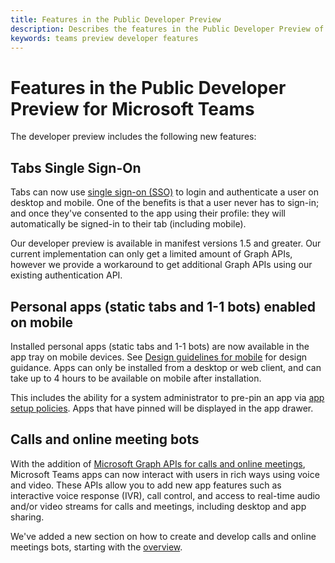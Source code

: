 ```yaml
---
title: Features in the Public Developer Preview
description: Describes the features in the Public Developer Preview of Microsoft Teams
keywords: teams preview developer features
---
```


# Features in the Public Developer Preview for Microsoft Teams

The developer preview includes the following new features:

## Tabs Single Sign-On

Tabs can now use [single sign-on (SSO)](~/tabs/how-to/authentication/auth-aad-sso) to login and authenticate a user on desktop and mobile. One of the benefits is that a user never has to sign-in; and once they've consented to the app using their profile: they will automatically be signed-in to their tab (including mobile).

Our developer preview is available in manifest versions 1.5 and greater. Our current implementation can only get a limited amount of Graph APIs, however we provide a workaround to get additional Graph APIs using our existing authentication API.

## Personal apps (static tabs and 1-1 bots) enabled on mobile

Installed personal apps (static tabs and 1-1 bots) are now available in the app tray on mobile devices. See [Design guidelines for mobile](~/tabs/design/tabs-mobile.md) for design guidance. Apps can only be installed from a desktop or web client, and can take up to 4 hours to be available on mobile after installation.

This includes the ability for a system administrator to pre-pin an app via [app setup policies](/microsoftteams/teams-app-setup-policies). Apps that have pinned will be displayed in the app drawer.

## Calls and online meeting bots

With the addition of [Microsoft Graph APIs for calls and online meetings](/graph/api/resources/calls-api-overview), Microsoft Teams apps can now interact with users in rich ways using voice and video. These APIs allow you to add new app features such as interactive voice response (IVR), call control, and access to real-time audio and/or video streams for calls and meetings, including desktop and app sharing.

We've added a new section on how to create and develop calls and online meetings bots, starting with the [overview](~/bots/calls-and-meetings/calls-meetings-bots-overview.md).
